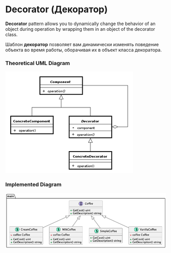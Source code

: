# Decorator (Декоратор)

**Decorator** pattern allows you to dynamically change the behavior of an object during operation by wrapping them in an object of the decorator class.

Шаблон **декоратор** позволяет вам динамически изменять поведение объекта во время работы, оборачивая их в объект класса декоратора.

### Theoretical UML Diagram

![UML Diagram](uml.png)

### Implemented Diagram

![UML Diagram](diag.png)

